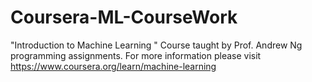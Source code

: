 # Coursera-ML-CourseWork
"Introduction to Machine Learning " Course taught by Prof. Andrew Ng programming assignments.
For more information please visit https://www.coursera.org/learn/machine-learning

